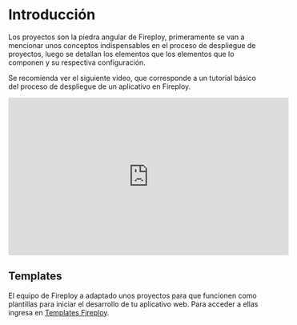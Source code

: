 # Introducción

Los proyectos son la piedra angular de Fireploy, primeramente se van a mencionar unos conceptos indispensables en el proceso de despliegue de proyectos, luego se detallan los elementos que los elementos que lo componen y su respectiva configuración. 

Se recomienda ver el siguiente video, que corresponde a un tutorial básico del proceso de despliegue de un aplicativo en Fireploy.

<iframe width="560" height="315" src="https://www.youtube.com/embed/SAxKFT1ot7g?si=1ij-gaSiNpflMaUo" title="YouTube video player" frameborder="0" allow="accelerometer; autoplay; clipboard-write; encrypted-media; gyroscope; picture-in-picture; web-share" referrerpolicy="strict-origin-when-cross-origin" allowfullscreen></iframe>

## Templates

El equipo de Fireploy a adaptado unos proyectos para que funcionen como plantillas para iniciar el desarrollo de tu aplicativo web. Para acceder a ellas ingresa en [Templates Fireploy](https://github.com/FireployOfficial).

    

